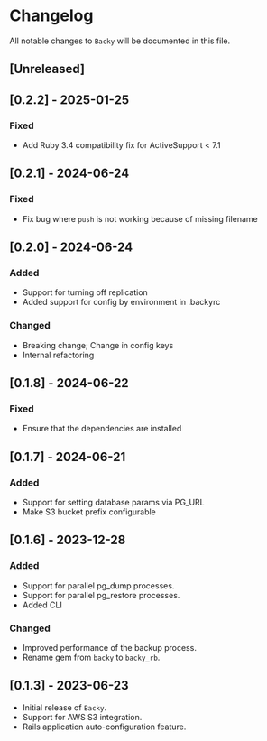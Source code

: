 # Changelog

All notable changes to `Backy` will be documented in this file.

## [Unreleased]

## [0.2.2] - 2025-01-25
### Fixed
- Add Ruby 3.4 compatibility fix for ActiveSupport < 7.1

## [0.2.1] - 2024-06-24
### Fixed
- Fix bug where `push` is not working because of missing filename

## [0.2.0] - 2024-06-24
### Added
- Support for turning off replication
- Added support for config by environment in .backyrc

### Changed
- Breaking change; Change in config keys
- Internal refactoring

## [0.1.8] - 2024-06-22
### Fixed
- Ensure that the dependencies are installed

## [0.1.7] - 2024-06-21
### Added
- Support for setting database params via PG_URL
- Make S3 bucket prefix configurable

## [0.1.6] - 2023-12-28
### Added
- Support for parallel pg_dump processes.
- Support for parallel pg_restore processes.
- Added CLI

### Changed
- Improved performance of the backup process.
- Rename gem from `backy` to `backy_rb`.

## [0.1.3] - 2023-06-23
- Initial release of `Backy`.
- Support for AWS S3 integration.
- Rails application auto-configuration feature.
